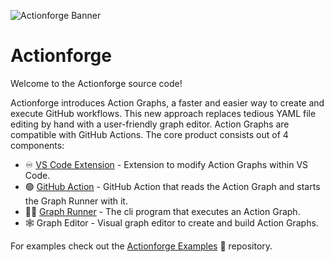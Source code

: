 ![Actionforge Banner](https://www.actionforge.dev/static/assets/social.jpg?)

# Actionforge

Welcome to the Actionforge source code!

Actionforge introduces Action Graphs, a faster and easier way to create and execute GitHub workflows. This new approach replaces tedious YAML file editing by hand with a user-friendly graph editor. Action Graphs are compatible with GitHub Actions. The core product consists out of 4 components:

- ♾️ [VS Code Extension](https://www.github.com/actionforge/vscode-ext) - Extension to modify Action Graphs within VS Code.
- 🟢 [GitHub Action](https://www.github.com/actionforge/action) - GitHub Action that reads the Action Graph and starts the Graph Runner with it.
- 🏃‍♀️ [Graph Runner](https://www.github.com/actionforge/graph-runner) - The cli program that executes an Action Graph.
- 🕸️ Graph Editor - Visual graph editor to create and build Action Graphs.

For examples check out the [Actionforge Examples](https://www.github.com/actionforge/examples) 🔗 repository.
